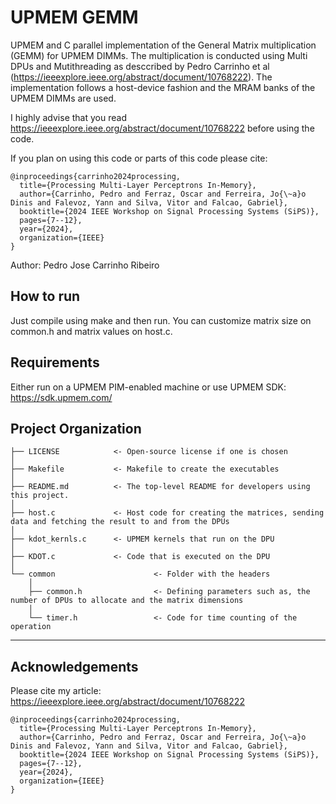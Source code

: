 # UPMEM GEMM



UPMEM and C parallel implementation of the General Matrix multiplication (GEMM) for UPMEM DIMMs. The multiplication is conducted using Multi DPUs and Mutithreading as desccribed by Pedro Carrinho et al (https://ieeexplore.ieee.org/abstract/document/10768222).
The implementation follows a host-device fashion and the MRAM banks of the UPMEM DIMMs are used.

I highly advise that you read https://ieeexplore.ieee.org/abstract/document/10768222 before using the code.

If you plan on using this code or parts of this code please cite:

```
@inproceedings{carrinho2024processing,
  title={Processing Multi-Layer Perceptrons In-Memory},
  author={Carrinho, Pedro and Ferraz, Oscar and Ferreira, Jo{\~a}o Dinis and Falevoz, Yann and Silva, Vitor and Falcao, Gabriel},
  booktitle={2024 IEEE Workshop on Signal Processing Systems (SiPS)},
  pages={7--12},
  year={2024},
  organization={IEEE}
}
```

Author: Pedro Jose Carrinho Ribeiro

## How to run

Just compile using make and then run. You can customize matrix size on common.h and matrix values on host.c.

## Requirements

Either run on a UPMEM PIM-enabled machine or use UPMEM SDK: https://sdk.upmem.com/

## Project Organization

```
├── LICENSE            <- Open-source license if one is chosen
│
├── Makefile           <- Makefile to create the executables
│
├── README.md          <- The top-level README for developers using this project.
│
├── host.c             <- Host code for creating the matrices, sending data and fetching the result to and from the DPUs
│
├── kdot_kernls.c      <- UPMEM kernels that run on the DPU
│
├── KDOT.c             <- Code that is executed on the DPU
│
└── common                      <- Folder with the headers
    │
    ├── common.h                <- Defining parameters such as, the number of DPUs to allocate and the matrix dimensions
    │
    └── timer.h                 <- Code for time counting of the operation
```

--------

## Acknowledgements

Please cite my article: https://ieeexplore.ieee.org/abstract/document/10768222

```
@inproceedings{carrinho2024processing,
  title={Processing Multi-Layer Perceptrons In-Memory},
  author={Carrinho, Pedro and Ferraz, Oscar and Ferreira, Jo{\~a}o Dinis and Falevoz, Yann and Silva, Vitor and Falcao, Gabriel},
  booktitle={2024 IEEE Workshop on Signal Processing Systems (SiPS)},
  pages={7--12},
  year={2024},
  organization={IEEE}
}
```
